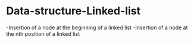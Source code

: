 # Data-structure-Linked-list
-Insertion of a node at the beginning of a linked list
-Insertion of a node at the nth position of a linked list
